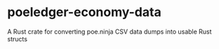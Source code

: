 # poeledger-economy-data

A Rust crate for converting poe.ninja CSV data dumps into usable Rust structs
